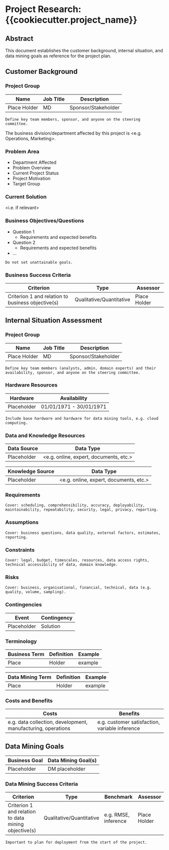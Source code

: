 # Project Research: {{cookiecutter.project_name}}

## Abstract

This document establishes the customer background, internal situation, and data mining goals as reference for the project plan.

## Customer Background

### Project Group

| Name | Job Title | Description |
| --- | --- | --- |
| Place Holder | MD | Sponsor/Stakeholder |

`Define key team members, sponsor, and anyone on the steering committee.`

The business division/department affected by this project is <e.g. Operations, Marketing>.

### Problem Area

* Department Affected
* Problem Overview
* Current Project Status
* Project Motivation
* Target Group

### Current Solution

<i.e. if relevant>

### Business Objectives/Questions 

* Question 1
    * Requirements and expected benefits
* Question 2
    * Requirements and expected benefits
* ...

`Do not set unattainable goals.`

### Business Success Criteria

| Criterion | Type | Assessor |
| --- | --- | --- |
| Criterion 1 and relation to business objective(s) | Qualitative/Quantitative | Place Holder |

## Internal Situation Assessment

### Project Group

| Name | Job Title | Description |
| --- | --- | --- |
| Place Holder | MD | Sponsor/Stakeholder |

`Define key team members (analysts, admin, domain experts) and their availability, sponsor, and anyone on the steering committee.`

### Hardware Resources

| Hardware | Availability |
| --- | --- |
| Placeholder | 01/01/1971 - 30/01/1971 |

`Include base hardware and hardware for data mining tools, e.g. cloud computing.`

### Data and Knowledge Resources

| Data Source | Data Type |
| --- | --- |
| Placeholder | <e.g. online, expert, documents, etc.> |

| Knowledge Source | Data Type |
| --- | --- |
| Placeholder | <e.g. online, expert, documents, etc.> |

### Requirements

`Cover: scheduling, comprehensibility, accuracy, deployability, maintainability, repeatability, security, legal, privacy, reporting.`

### Assumptions

`Cover: business questions, data quality, external factors, estimates, reporting.`

### Constraints

`Cover: legal, budget, timescales, resources, data access rights, technical accessibility of data, domain knowledge.`

### Risks

`Cover: business, organisational, financial, technical, data (e.g. quality, volume, sampling).`

### Contingencies

| Event | Contingency |
| --- | --- |
| Placeholder | Solution |

### Terminology

| Business Term | Definition | Example |
| --- | --- | --- |
| Place | Holder | example |

| Data Mining Term | Definition | Example |
| --- | --- | --- |
| Place | Holder | example |

### Costs and Benefits

Costs | Benefits |
| --- | --- |
| e.g. data collection, development, manufacturing, operations | e.g. customer satisfaction, variable inference |

## Data Mining Goals

| Business Goal | Data Mining Goal(s) |
| --- | --- |
| Placeholder | DM placeholder |

### Data Mining Success Criteria

| Criterion | Type | Benchmark | Assessor |
| --- | --- | --- | --- |
| Criterion 1 and relation to data mining objective(s) | Qualitative/Quantitative | e.g. RMSE, inference | Place Holder |

`Important to plan for deployment from the start of the project.`
